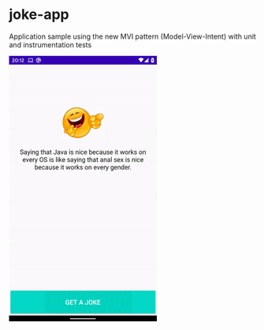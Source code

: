 # joke-app

Application sample using the new MVI pattern (Model-View-Intent) with unit and instrumentation tests

<img src="demo/demo.gif" width="300" heigth="300">
